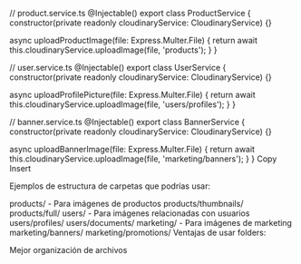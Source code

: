 // product.service.ts
@Injectable()
export class ProductService {
constructor(private readonly cloudinaryService: CloudinaryService) {}

async uploadProductImage(file: Express.Multer.File) {
return await this.cloudinaryService.uploadImage(file, 'products');
}
}

// user.service.ts
@Injectable()
export class UserService {
constructor(private readonly cloudinaryService: CloudinaryService) {}

async uploadProfilePicture(file: Express.Multer.File) {
return await this.cloudinaryService.uploadImage(file, 'users/profiles');
}
}

// banner.service.ts
@Injectable()
export class BannerService {
constructor(private readonly cloudinaryService: CloudinaryService) {}

async uploadBannerImage(file: Express.Multer.File) {
return await this.cloudinaryService.uploadImage(file, 'marketing/banners');
}
}
Copy
Insert

Ejemplos de estructura de carpetas que podrías usar:

products/ - Para imágenes de productos
products/thumbnails/
products/full/
users/ - Para imágenes relacionadas con usuarios
users/profiles/
users/documents/
marketing/ - Para imágenes de marketing
marketing/banners/
marketing/promotions/
Ventajas de usar folders:

Mejor organización de archivos
